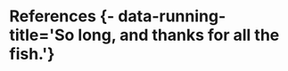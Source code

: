 # References {- data-running-title='So long, and thanks for all the fish.'}
<p style="display:none"> </p>
